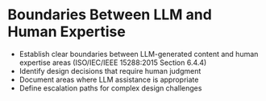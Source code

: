 # Boundaries Between LLM and Human Expertise
- Establish clear boundaries between LLM-generated content and human expertise areas (ISO/IEC/IEEE 15288:2015 Section 6.4.4)
- Identify design decisions that require human judgment
- Document areas where LLM assistance is appropriate
- Define escalation paths for complex design challenges